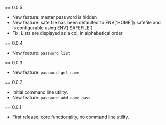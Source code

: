 == 0.0.5
* New feature: master password is hidden 
* New feature: safe file has been defaulted to ENV['HOME']/.safefile and
  is configurable using ENV['SAFEFILE']
* Fix: Lists are displayed as a col, in alphabetical order

== 0.0.4
* New feature: `password list`

== 0.0.3
* New feature: `password get name`

== 0.0.2
* Initial command line utility.
* New feature: `password add name pass`

== 0.0.1
* First release, core functionality, no command line utility.

